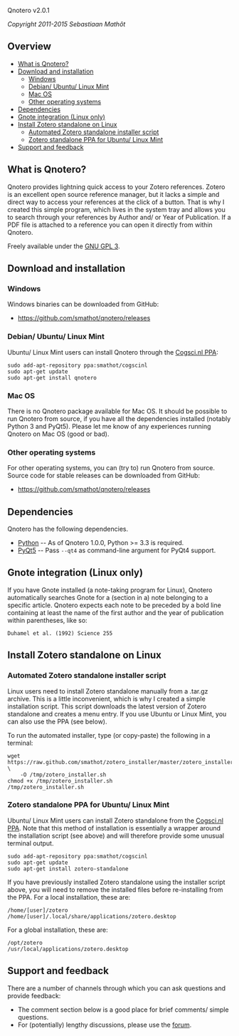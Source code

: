 Qnotero v2.0.1


*Copyright 2011-2015 Sebastiaan Mathôt*

## Overview


- [What is Qnotero?](#what-is-qnotero)
- [Download and installation](#download-and-installation)
	- [Windows](#windows)
	- [Debian/ Ubuntu/ Linux Mint](#debian-ubuntu-linux-mint)
	- [Mac OS](#mac-os)
	- [Other operating systems](#other-operating-systems)
- [Dependencies](#dependencies)
- [Gnote integration (Linux only)](#gnote-integration-linux-only)
- [Install Zotero standalone on Linux](#install-zotero-standalone-on-linux)
	- [Automated Zotero standalone installer script](#automated-zotero-standalone-installer-script)
	- [Zotero standalone PPA for Ubuntu/ Linux Mint](#zotero-standalone-ppa-for-ubuntu-linux-mint)
- [Support and feedback](#support-and-feedback)



## What is Qnotero?

Qnotero provides lightning quick access to your Zotero references. Zotero is an excellent open source reference manager, but it lacks a simple and direct way to access your references at the click of a button. That is why I created this simple program, which lives in the system tray and allows you to search through your references by Author and/ or Year of Publication. If a PDF file is attached to a reference you can open it directly from within Qnotero.

Freely available under the [GNU GPL 3](http://www.gnu.org/copyleft/gpl.html).

## Download and installation

### Windows

Windows binaries can be downloaded from GitHub:

- <https://github.com/smathot/qnotero/releases>

### Debian/ Ubuntu/ Linux Mint

Ubuntu/ Linux Mint users can install Qnotero through the [Cogsci.nl PPA]:

	sudo add-apt-repository ppa:smathot/cogscinl
	sudo apt-get update
	sudo apt-get install qnotero

### Mac OS

There is no Qnotero package available for Mac OS. It should be possible to run Qnotero from source, if you have all the dependencies installed (notably Python 3 and PyQt5). Please let me know of any experiences running Qnotero on Mac OS (good or bad).

### Other operating systems

For other operating systems, you can (try to) run Qnotero from source. Source code for stable releases can be downloaded from GitHub:

- <https://github.com/smathot/qnotero/releases>

## Dependencies

Qnotero has the following dependencies.

- [Python] -- As of Qnotero 1.0.0, Python >= 3.3 is required.
- [PyQt5] -- Pass `--qt4` as command-line argument for PyQt4 support.

## Gnote integration (Linux only)

If you have Gnote installed (a note-taking program for Linux), Qnotero automatically searches Gnote for a (section in a) note belonging to a specific article. Qnotero expects each note to be preceded by a bold line containing at least the name of the first author and the year of publication within parentheses, like so:

    Duhamel et al. (1992) Science 255

## Install Zotero standalone on Linux

### Automated Zotero standalone installer script

Linux users need to install Zotero standalone manually from a .tar.gz archive. This is a little inconvenient, which is why I created a simple installation script. This script downloads the latest version of Zotero standalone and creates a menu entry. If you use Ubuntu or Linux Mint, you can also use the PPA (see below).

To run the automated installer, type (or copy-paste) the following in a terminal:

    wget https://raw.github.com/smathot/zotero_installer/master/zotero_installer.sh \
        -O /tmp/zotero_installer.sh
    chmod +x /tmp/zotero_installer.sh
    /tmp/zotero_installer.sh

### Zotero standalone PPA for Ubuntu/ Linux Mint

Ubuntu/ Linux Mint users can install Zotero standalone from the [Cogsci.nl PPA]. Note that this method of installation is essentially a wrapper around the installation script (see above) and will therefore provide some unusual terminal output.

    sudo add-apt-repository ppa:smathot/cogscinl
    sudo apt-get update
    sudo apt-get install zotero-standalone

If you have previously installed Zotero standalone using the installer script above, you will need to remove the installed files before re-installing from the PPA. For a local installation, these are:

    /home/[user]/zotero
    /home/[user]/.local/share/applications/zotero.desktop

For a global installation, these are:

    /opt/zotero
    /usr/local/applications/zotero.desktop

## Support and feedback

There are a number of channels through which you can ask questions and provide feedback:

-   The comment section below is a good place for brief comments/ simple questions.
-   For (potentially) lengthy discussions, please use the [forum].

[cogsci.nl ppa]: https://launchpad.net/~smathot/+archive/ubuntu/cogscinl
[forum]: http://forum.cogsci.nl/
[python]: https://www.python.org/
[PyQt5]: http://www.riverbankcomputing.co.uk/software/pyqt/download

[Overview]: #overview
[What is Qnotero?]: #what-is-qnotero
[Download and installation]: #download-and-installation
[Windows]: #windows
[Debian/ Ubuntu/ Linux Mint]: #debian-ubuntu-linux-mint
[Mac OS]: #mac-os
[Other operating systems]: #other-operating-systems
[Dependencies]: #dependencies
[Gnote integration (Linux only)]: #gnote-integration-linux-only
[Install Zotero standalone on Linux]: #install-zotero-standalone-on-linux
[Automated Zotero standalone installer script]: #automated-zotero-standalone-installer-script
[Zotero standalone PPA for Ubuntu/ Linux Mint]: #zotero-standalone-ppa-for-ubuntu-linux-mint
[Support and feedback]: #support-and-feedback
